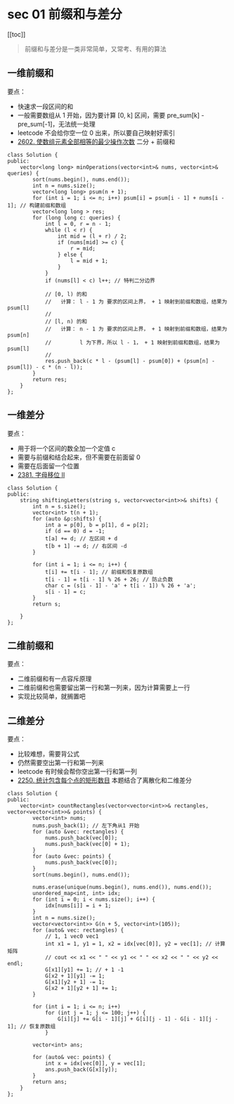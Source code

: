 # sec 01 前缀和与差分
[[toc]]

> 前缀和与差分是一类非常简单，又常考、有用的算法

## 一维前缀和
要点：
* 快速求一段区间的和
* 一般需要数组从 1 开始，因为要计算 [0, k] 区间，需要 pre_sum[k] - pre_sum[-1]，无法统一处理
* leetcode 不会给你空一位 0 出来，所以要自己映射好索引
* [2602. 使数组元素全部相等的最少操作次数](https://leetcode.cn/problems/minimum-operations-to-make-all-array-elements-equal/) 二分 + 前缀和
```
class Solution {
public:
    vector<long long> minOperations(vector<int>& nums, vector<int>& queries) {
        sort(nums.begin(), nums.end());
        int n = nums.size();
        vector<long long> psum(n + 1);
        for (int i = 1; i <= n; i++) psum[i] = psum[i - 1] + nums[i - 1]; // 构建前缀和数组
        vector<long long > res;
        for (long long c: queries) {
            int l = 0, r = n - 1;
            while (l < r) {
                int mid = (l + r) / 2;
                if (nums[mid] >= c) {
                    r = mid;
                } else {
                    l = mid + 1;
                }
            }
            if (nums[l] < c) l++; // 特判二分边界

            // [0, l) 的和
            //   计算： l - 1 为 要求的区间上界， + 1 映射到前缀和数组，结果为 psum[l]
            //
            // [l, n) 的和
            //   计算： n - 1 为 要求的区间上界， + 1 映射到前缀和数组，结果为 psum[n]
            //         l 为下界，所以 l - 1， + 1 映射到前缀和数组，结果为 psum[l]
            //
            res.push_back(c * l - (psum[l] - psum[0]) + (psum[n] - psum[l]) - c * (n - l));
        }
        return res;
    }
};
```

## 一维差分
要点：
* 用于将一个区间的数全加一个定值 c
* 需要与前缀和结合起来，但不需要在前面留 0 
* 需要在后面留一个位置
* [2381. 字母移位 II](https://leetcode.cn/problems/shifting-letters-ii/description/)

```
class Solution {
public:
    string shiftingLetters(string s, vector<vector<int>>& shifts) {
        int n = s.size();
        vector<int> t(n + 1);
        for (auto &p:shifts) {
            int a = p[0], b = p[1], d = p[2];
            if (d == 0) d = -1;
            t[a] += d; // 左区间 + d
            t[b + 1] -= d; // 右区间 -d
        }

        for (int i = 1; i <= n; i++) {
            t[i] += t[i - 1]; // 前缀和恢复原数组
            t[i - 1] = t[i - 1] % 26 + 26; // 防止负数
            char c = (s[i - 1] - 'a' + t[i - 1]) % 26 + 'a';
            s[i - 1] = c;
        }
        return s;

    }
};

```

## 二维前缀和
要点：
* 二维前缀和有一点容斥原理
* 二维前缀和也需要留出第一行和第一列来，因为计算需要上一行
* 实现比较简单，就搁置吧



## 二维差分
要点：
* 比较难想，需要背公式
* 仍然需要空出第一行和第一列来
* leetcode 有时候会帮你空出第一行和第一列
* [2250. 统计包含每个点的矩形数目](https://leetcode.cn/problems/count-number-of-rectangles-containing-each-point/description/) 本题结合了离散化和二维差分

```
class Solution {
public:
    vector<int> countRectangles(vector<vector<int>>& rectangles, vector<vector<int>>& points) {
        vector<int> nums;
        nums.push_back(1); // 左下角从1 开始
        for (auto &vec: rectangles) {
            nums.push_back(vec[0]);
            nums.push_back(vec[0] + 1);
        }
        for (auto &vec: points) {
            nums.push_back(vec[0]);
        }
        sort(nums.begin(), nums.end());

        nums.erase(unique(nums.begin(), nums.end()), nums.end());
        unordered_map<int, int> idx;
        for (int i = 0; i < nums.size(); i++) {
            idx[nums[i]] = i + 1;
        }
        int n = nums.size();
        vector<vector<int>> G(n + 5, vector<int>(105));
        for (auto& vec: rectangles) {
            // 1, 1 vec0 vec1
            int x1 = 1, y1 = 1, x2 = idx[vec[0]], y2 = vec[1]; // 计算矩阵
            // cout << x1 << " " << y1 << " " << x2 << " " << y2 << endl;
            G[x1][y1] += 1; // + 1 -1
            G[x2 + 1][y1] -= 1;
            G[x1][y2 + 1] -= 1;
            G[x2 + 1][y2 + 1] += 1;
        }
        
        for (int i = 1; i <= n; i++)
            for (int j = 1; j <= 100; j++) {
                G[i][j] += G[i - 1][j] + G[i][j - 1] - G[i - 1][j - 1]; // 恢复原数组
            }

        vector<int> ans;

        for (auto& vec: points) {
            int x = idx[vec[0]], y = vec[1];
            ans.push_back(G[x][y]);
        }
        return ans;
    }
};
```